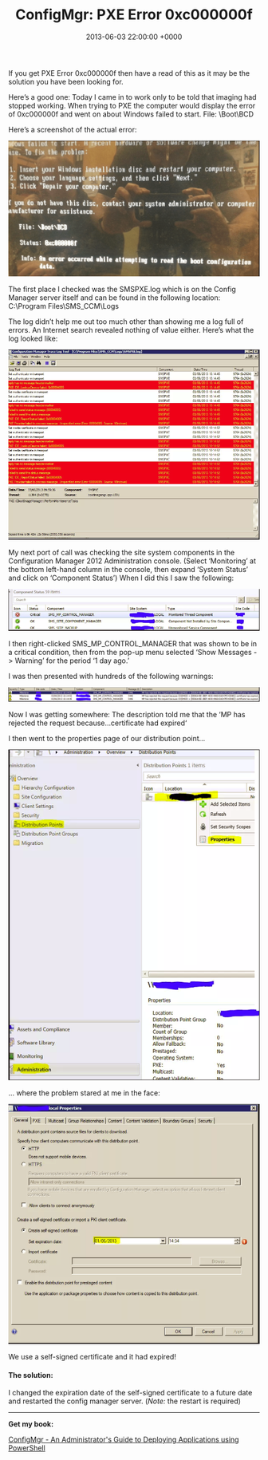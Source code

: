 ﻿---
layout: post
title:  "ConfigMgr: PXE Error 0xc000000f"
date:   2013-06-03 22:00:00 +0000
categories: ConfigMgr
tags: [configmgr, pxe]
---

If you get PXE Error 0xc000000f then have a read of this as it may be the solution you have been looking for.

Here’s a good one:  Today I came in to work only to be told that imaging had stopped working.  When trying to PXE the computer would display the error of 0xc000000f and went on about Windows failed to start. File: \Boot\BCD 

Here’s a screenshot of the actual error:

![1-9](/assets/images/1-9.PNG)

The first place I checked was the SMSPXE.log which is on the Config Manager server itself and can be found in the following location:  C:\Program Files\SMS_CCM\Logs

The log didn’t help me out too much other than showing me a log full of errors.  An Internet search revealed nothing of value either.  Here’s what the log looked like:

![2-8](/assets/images/2-8.PNG)

My next port of call was checking the site system components in the Configuration Manager 2012 Administration console. (Select ‘Monitoring’ at the bottom left-hand column in the console, then expand ‘System Status’ and click on ‘Component Status’)  When I did this I saw the following:

![3-7](/assets/images/3-7.PNG) 

I then right-clicked SMS_MP_CONTROL_MANAGER that was shown to be in a critical condition, then from the pop-up menu selected ‘Show Messages -> Warning’ for the period ‘1 day ago.’

I was then presented with hundreds of the following warnings:

![4-7](/assets/images/4-7.PNG) 

Now I was getting somewhere:  The description told me that the ‘MP has rejected the request because…certificate had expired‘

I then went to the properties page of our distribution point…

![5-7](/assets/images/5-7.PNG) 

… where the problem stared at me in the face:

![6-6](/assets/images/6-6.PNG) 

We use a self-signed certificate and it had expired!

#### The solution:
I changed the expiration date of the self-signed certificate to a future date and restarted the config manager server.  (*Note:* the restart is required)

---

**Get my book:**

[ConfigMgr - An Administrator's Guide to Deploying Applications using PowerShell](https://leanpub.com/configmgr-DeployUsingPS)